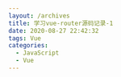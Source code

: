 ```yaml
---
layout: /archives
title: 学习vue-router源码记录-1
date: 2020-08-27 22:42:32
tags: Vue
categories:
  - JavaScript
  - Vue
---
```

